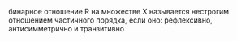 бинарное отношение R на множестве X называется нестрогим отношением частичного порядка, если оно: рефлексивно, антисимметрично и транзитивно